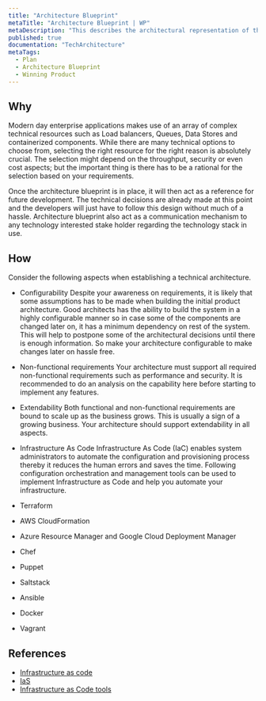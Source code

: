 ```yaml
---
title: "Architecture Blueprint"
metaTitle: "Architecture Blueprint | WP"
metaDescription: "This describes the architectural representation of the system's components. At the inception it could be the implementation of a feature vertical and the setup of the needed infrastructure to act as a guideline for further development."
published: true
documentation: "TechArchitecture"
metaTags:
  - Plan
  - Architecture Blueprint
  - Winning Product 
---
```



## Why
Modern day enterprise applications makes use of an array of complex technical resources such as Load balancers, Queues, Data Stores and containerized components. While there are many technical options to choose from, selecting the right resource for the right reason is absolutely crucial. The selection might depend on the throughput, security or even cost aspects; but the important thing is there has to be a rational for the selection based on your requirements.

Once the architecture blueprint is in place, it will then act as a reference for future development. The technical decisions are already made at this point and the developers will just have to follow this design without much of a hassle. Architecture blueprint also act as a communication mechanism to any technology interested stake holder regarding the technology stack in use.


## How
Consider the following aspects when establishing a technical architecture.

- Configurability
Despite your awareness on requirements, it is likely that some assumptions has to be made when building the initial product architecture. Good architects has the ability to build the system in a highly configurable manner so in case some of the components are changed later on, it has a minimum dependency on rest of the system. This will help to postpone some of the architectural decisions until there is enough information. So make your architecture configurable to make changes later on hassle free.

- Non-functional requirements
Your architecture must support all required non-functional requirements such as performance and security. It is recommended to do an analysis on the capability here before starting to implement any features.

- Extendability
Both functional and non-functional requirements are bound to scale up as the business grows. This is usually a sign of a growing business. Your architecture should support extendability in all aspects.

- Infrastructure As Code 
Infrastructure As Code (IaC) enables system administrators to automate the configuration and provisioning process thereby it reduces the human errors and saves the time. Following configuration orchestration and management tools can be used to implement Infrastructure as Code and help you automate your infrastructure.
- Terraform
- AWS CloudFormation
- Azure Resource Manager and Google Cloud Deployment Manager
- Chef
- Puppet
- Saltstack
- Ansible
- Docker
- Vagrant


## References
- [Infrastructure as code](https://en.wikipedia.org/wiki/Infrastructure_as_code)
- [IaS](https://www.plutora.com/blog/infrastructure-as-code)
- [Infrastructure as Code tools](https://www.thorntech.com/2018/04/15-infrastructure-as-code-tools/)
